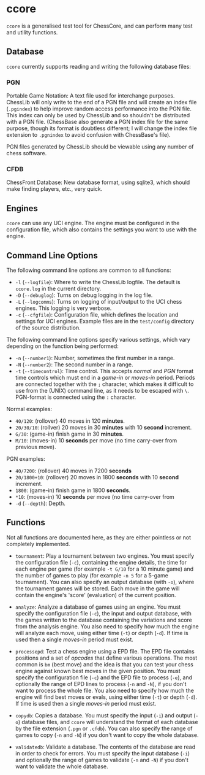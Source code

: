 ccore
=====

`ccore` is a generalised test tool for ChessCore, and can perform many test and utility functions.

Database
--------
`ccore` currently supports reading and writing the following database files:

### PGN

Portable Game Notation: A text file used for interchange purposes.  ChessLib will only write to the end of a PGN file and will create an index file (`.pgindex`) to help improve random access performance into the PGN
file.  This index can only be used by ChessLib and so shouldn't be distributed with a PGN file.  (ChessBase also generate a PGN index file for the same purpose, though its format is doubtless different; I will change
the index file extension to `.pgnindex` to avoid confusion with ChessBase's file).

PGN files generated by ChessLib should be viewable using any number of chess software.

### CFDB

ChessFront Database:  New database format, using sqlite3, which should make finding players, etc., very quick.

Engines
-------
`ccore` can use any UCI engine. The engine must be configured in the configuration file, which also contains the settings you want to use with the engine.

Command Line Options
--------------------

The following command line options are common to all functions:

 - `-l` (`--logfile`): Where to write the ChessLib logfile.  The default is `ccore.log` in the current directory.
 - `-D` (`--debuglog`): Turns on debug logging in the log file.
 - `-L` (`--logcomms`): Turns on logging of input/output to the UCI chess engines.  This logging is very verbose.
 - `-c` (`--cfgfile`):  Configuration file, which defines the location and settings for UCI engines.  Example files are in the `test/config` directory of the source distribution.

The following command line options specify various settings, which vary depending on the function being
performed:

 - `-n` (`--number1`): Number, sometimes the first number in a range.
 - `-N` (`--number2`): The second number in a range.
 - `-t` (`--timecontrol`): Time control.  This accepts *normal* and *PGN* format time controls which must end in a *game-in* or *moves-in* period.  Periods are connected together with the `;` character, which makes it difficult to use from the (UNIX) command line, as it needs to be escaped with `\`.  PGN-format is connected using the `:` character.
 
 Normal examples:
   - `40/120`: (rollover) 40 moves in 120 **minutes**.
   - `20/30/10`: (rollver) 20 moves in 30 **minutes** with 10 **second** increment.
   - `G/30`: (game-in) finish game in 30 **minutes**.
   - `M/10`: (moves-in) 10 **seconds** per move (no time carry-over from previous move).
 
 PGN examples:
   - `40/7200`: (rollover) 40 moves in 7200 **seconds**
   - `20/1800+10`: (rollover) 20 moves in 1800 **seconds** with 10 **second** increment.
   - `1800`: (game-in) finish game in 1800 **seconds**.
   - `*10`: (moves-in) 10 **seconds** per move (no time carry-over from   
 - `-d` (`--depth`): Depth.

Functions
---------

Not all functions are documented here, as they are either pointless or not completely implemented.

 - `tournament`:  Play a tournament between two engines.  You must specify the configuration file (`-c`), containing the engine details, the time for each engine per game (for example `-t G/10` for a 10 minute game) and the number of games to play (for example `-n 5` for a 5-game tournament). You can also specify an output database (with `-o`), where the tournament games will be stored.  Each move in the game will contain the engine's 'score' (evaluation) of the current position.

 -  `analyze`: Analyze a database of games using an engine.  You must specify the configuration file (`-c`), the input and output database, with the games written to the database containing the variations and score from the analysis engine.  You also need to specify how much the engine will analyze each move, using either time (`-t`) or depth (`-d`).  If time is used then a single *moves-in* period must exist.

 - `processepd`:  Test a chess engine using a EPD file.  The EPD file contains positions and a set of *opcodes* that define various operations.  The most common is `bm` (best move) and the idea is that you can test your chess engine against known best moves in the given position. You must specify the configuration file (`-c`) and the EPD file to process (`-e`),  and optionally the range of EPD lines to process (`-n` and `-N`), if you don't want to process the whole file. You also need to specify how much the engine will find best moves or evals, using either time (`-t`) or depth (`-d`).  If time is used then a single *moves-in* period must exist.
 
 - `copydb`:  Copies a database.  You must specify the input (`-i`) and output (`-o`) database files, and `ccore` will understand the format of each database by the file extension (`.pgn` or `.cfdb`).   You can also specify
the range of games to copy (`-n` and `-N`) if you don't want to copy the whole database.

 - `validatedb`:  Validate a database.  The contents of the database are read in order to check for errors. You must specify the input database (`-i`) and optionally the range of games to validate (`-n` and `-N`) if you don't want to validate the whole database.
